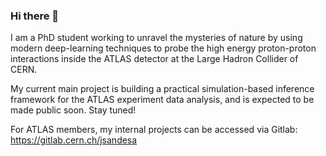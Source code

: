 ### Hi there 👋

I am a PhD student working to unravel the mysteries of nature by using modern deep-learning techniques to probe the high energy proton-proton interactions inside the ATLAS detector at the Large Hadron Collider of CERN. 

My current main project is building a practical simulation-based inference framework for the ATLAS experiment data analysis, and is expected to be made public soon. Stay tuned! 

For ATLAS members, my internal projects can be accessed via Gitlab: https://gitlab.cern.ch/jsandesa

<!--
**JaySandesara/JaySandesara** is a ✨ _special_ ✨ repository because its `README.md` (this file) appears on your GitHub profile.

Here are some ideas to get you started:

- 🔭 I’m currently working on ...
- 🌱 I’m currently learning ...
- 👯 I’m looking to collaborate on ...
- 🤔 I’m looking for help with ...
- 💬 Ask me about ...
- 📫 How to reach me: ...
- 😄 Pronouns: ...
- ⚡ Fun fact: ...
-->
